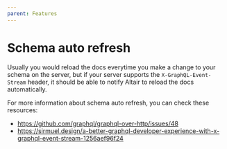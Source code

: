 ```yaml
---
parent: Features
---
```


# Schema auto refresh

Usually you would reload the docs everytime you make a change to your schema on the server, but if your server supports the `X-GraphQL-Event-Stream` header, it should be able to notify Altair to reload the docs automatically.

For more information about schema auto refresh, you can check these resources:

- https://github.com/graphql/graphql-over-http/issues/48
- https://sirmuel.design/a-better-graphql-developer-experience-with-x-graphql-event-stream-1256aef96f24
